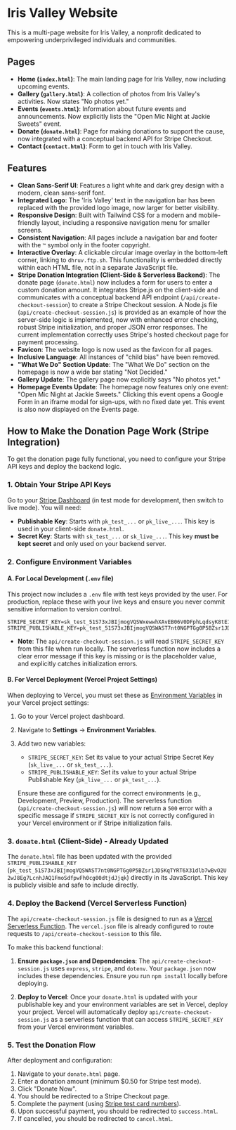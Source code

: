 # Iris Valley Website

This is a multi-page website for Iris Valley, a nonprofit dedicated to empowering underprivileged individuals and communities.

## Pages
- **Home (`index.html`)**: The main landing page for Iris Valley, now including upcoming events.
- **Gallery (`gallery.html`)**: A collection of photos from Iris Valley's activities. Now states "No photos yet."
- **Events (`events.html`)**: Information about future events and announcements. Now explicitly lists the "Open Mic Night at Jackie Sweets" event.
- **Donate (`donate.html`)**: Page for making donations to support the cause, now integrated with a conceptual backend API for Stripe Checkout.
- **Contact (`contact.html`)**: Form to get in touch with Iris Valley.

## Features
- **Clean Sans-Serif UI**: Features a light white and dark grey design with a modern, clean sans-serif font.
- **Integrated Logo**: The 'Iris Valley' text in the navigation bar has been replaced with the provided logo image, now larger for better visibility.
- **Responsive Design**: Built with Tailwind CSS for a modern and mobile-friendly layout, including a responsive navigation menu for smaller screens.
- **Consistent Navigation**: All pages include a navigation bar and footer with the `™` symbol only in the footer copyright.
- **Interactive Overlay**: A clickable circular image overlay in the bottom-left corner, linking to `dhruv.ftp.sh`. This functionality is embedded directly within each HTML file, not in a separate JavaScript file.
- **Stripe Donation Integration (Client-Side & Serverless Backend)**: The donate page (`donate.html`) now includes a form for users to enter a custom donation amount. It integrates Stripe.js on the client-side and communicates with a conceptual backend API endpoint (`/api/create-checkout-session`) to create a Stripe Checkout session. A Node.js file (`api/create-checkout-session.js`) is provided as an example of how the server-side logic is implemented, now with enhanced error checking, robust Stripe initialization, and proper JSON error responses. The current implementation correctly uses Stripe's hosted checkout page for payment processing.
- **Favicon**: The website logo is now used as the favicon for all pages.
- **Inclusive Language**: All instances of "child bias" have been removed.
- **"What We Do" Section Update**: The "What We Do" section on the homepage is now a wide bar stating "Not Decided."
- **Gallery Update**: The gallery page now explicitly says "No photos yet."
- **Homepage Events Update**: The homepage now features only one event: "Open Mic Night at Jackie Sweets." Clicking this event opens a Google Form in an iframe modal for sign-ups, with no fixed date yet. This event is also now displayed on the Events page.

## How to Make the Donation Page Work (Stripe Integration)

To get the donation page fully functional, you need to configure your Stripe API keys and deploy the backend logic.

### 1. Obtain Your Stripe API Keys

Go to your [Stripe Dashboard](https://dashboard.stripe.com/test/apikeys) (in test mode for development, then switch to live mode). You will need:
-   **Publishable Key**: Starts with `pk_test_...` or `pk_live_...`. This key is used in your client-side `donate.html`.
-   **Secret Key**: Starts with `sk_test_...` or `sk_live_...`. This key **must be kept secret** and only used on your backend server.

### 2. Configure Environment Variables

#### A. For Local Development (`.env` file)

This project now includes a `.env` file with test keys provided by the user. For production, replace these with your live keys and ensure you never commit sensitive information to version control.

```dotenv
STRIPE_SECRET_KEY=sk_test_51S73xJBIjmogVQSWxewwhXAvEB06V0DFphLqdsyK8tE1whEdEcS9Lfd9awgDSVdfbdfcDiOrSXMKgnHByYUZK3zU005n8uOSkX
STRIPE_PUBLISHABLE_KEY=pk_test_51S73xJBIjmogVQSWAST7nt0NGPTGg0P5BZsr1JDSKqTYRT6X31dlb7wBvO2U2wJ8Eg7LcnhJAQ1FmoSdfpwFh0cg00dtjdJjqk
```

*   **Note**: The `api/create-checkout-session.js` will read `STRIPE_SECRET_KEY` from this file when run locally. The serverless function now includes a clear error message if this key is missing or is the placeholder value, and explicitly catches initialization errors.

#### B. For Vercel Deployment (Vercel Project Settings)

When deploying to Vercel, you must set these as [Environment Variables](https://vercel.com/docs/concepts/projects/environment-variables) in your Vercel project settings:

1.  Go to your Vercel project dashboard.
2.  Navigate to **Settings** -> **Environment Variables**.
3.  Add two new variables:
    *   `STRIPE_SECRET_KEY`: Set its value to your actual Stripe Secret Key (`sk_live_...` or `sk_test_...`).
    *   `STRIPE_PUBLISHABLE_KEY`: Set its value to your actual Stripe Publishable Key (`pk_live_...` or `pk_test_...`).
    
    Ensure these are configured for the correct environments (e.g., Development, Preview, Production).
    The serverless function (`api/create-checkout-session.js`) will now return a `500` error with a specific message if `STRIPE_SECRET_KEY` is not correctly configured in your Vercel environment or if Stripe initialization fails.

### 3. **`donate.html` (Client-Side) - Already Updated**

The `donate.html` file has been updated with the provided `STRIPE_PUBLISHABLE_KEY` (`pk_test_51S73xJBIjmogVQSWAST7nt0NGPTGg0P5BZsr1JDSKqTYRT6X31dlb7wBvO2U2wJ8Eg7LcnhJAQ1FmoSdfpwFh0cg00dtjdJjqk`) directly in its JavaScript. This key is publicly visible and safe to include directly.

### 4. Deploy the Backend (Vercel Serverless Function)

The `api/create-checkout-session.js` file is designed to run as a [Vercel Serverless Function](https://vercel.com/docs/concepts/functions/serverless-functions). The `vercel.json` file is already configured to route requests to `/api/create-checkout-session` to this file.

To make this backend functional:

1.  **Ensure `package.json` and Dependencies**: The `api/create-checkout-session.js` uses `express`, `stripe`, and `dotenv`. Your `package.json` now includes these dependencies. Ensure you run `npm install` locally before deploying.

2.  **Deploy to Vercel**: Once your `donate.html` is updated with your publishable key and your environment variables are set in Vercel, deploy your project. Vercel will automatically deploy `api/create-checkout-session.js` as a serverless function that can access `STRIPE_SECRET_KEY` from your Vercel environment variables.

### 5. Test the Donation Flow

After deployment and configuration:

1.  Navigate to your `donate.html` page.
2.  Enter a donation amount (minimum $0.50 for Stripe test mode).
3.  Click "Donate Now".
4.  You should be redirected to a Stripe Checkout page.
5.  Complete the payment (using [Stripe test card numbers](https://stripe.com/docs/testing)).
6.  Upon successful payment, you should be redirected to `success.html`.
7.  If cancelled, you should be redirected to `cancel.html`.